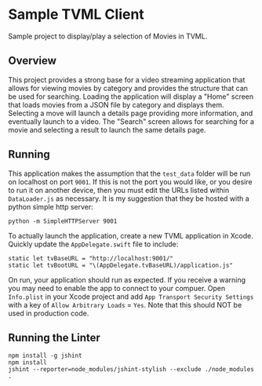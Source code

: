 # Sample TVML Client

Sample project to display/play a selection of Movies in TVML.


## Overview

This project provides a strong base for a video streaming application that allows for viewing movies by category and provides the structure that can be used for searching.
Loading the application will display a "Home" screen that loads movies from a JSON file by category and displays them. Selecting a move will launch a details page
providing more information, and eventually launch to a video. The "Search" screen allows for searching for a movie and selecting a result to launch the same details page.


## Running

This application makes the assumption that the `test_data` folder will be run on localhost on port `9001`. If this is not the port you would like, or you desire to run it
on another device, then you must edit the URLs listed within `DataLoader.js` as necessary. It is my suggestion that they be hosted with a python simple http server: 
```
python -m SimpleHTTPServer 9001
```

To actually launch the application, create a new TVML application in Xcode. Quickly update the `AppDelegate.swift` file to include:
```
static let tvBaseURL = "http://localhost:9001/"
static let tvBootURL = "\(AppDelegate.tvBaseURL)/application.js"
```

On run, your application should run as expected. If you receive a warning you may need to enable the app to connect to your compuer. Open `Info.plist` in your Xcode project and add `App Transport Security Settings` with a key of `Allow Arbitrary Loads` = `Yes`. Note that this should NOT be used in production code.

## Running the Linter
```
npm install -g jshint
npm install
jshint --reporter=node_modules/jshint-stylish --exclude ./node_modules .
```